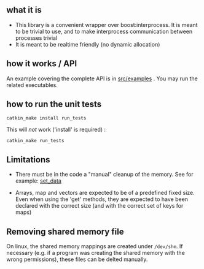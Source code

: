 ## what it is

* This library is a convenient wrapper over boost:interprocess. It is meant to be trivial to use, and to make interprocess communication between processes trivial
* It is meant to be realtime friendly (no dynamic allocation)

## how it works / API

An example covering the complete API is in [src/examples](https://git-amd.tuebingen.mpg.de/amd-clmc/shared_memory/tree/master/src/examples) . You may run the related executables.

## how to run the unit tests

```
catkin_make install run_tests
```

This will *not* work ('install' is required) :

```
catkin_make run_tests
```

## Limitations

* There must be in the code a "manual" cleanup of the memory. See for example: [set_data](https://git-amd.tuebingen.mpg.de/amd-clmc/shared_memory/blob/master/src/examples/set_data.cpp#L16)

* Arrays, map and vectors are expected to be of a predefined fixed size. Even when using the 'get' methods, they are expected to have been declared with the correct size (and with the correct set of keys for maps)

## Removing shared memory file

On linux, the shared memory mappings are created under `/dev/shm`. If necessary (e.g. if a program was creating the shared memory with the wrong permissions), these files can be delted manually.

